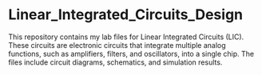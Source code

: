 # Linear_Integrated_Circuits_Design
This repository contains my lab files for Linear Integrated Circuits (LIC). These circuits are electronic circuits that integrate multiple analog functions, such as amplifiers, filters, and oscillators, into a single chip. The files include circuit diagrams, schematics, and simulation results.
